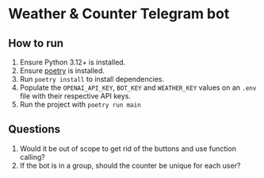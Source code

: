 # Weather & Counter Telegram bot

## How to run

1. Ensure Python 3.12+ is installed.
2. Ensure [poetry](https://python-poetry.org/docs/#installation) is installed.
3. Run `poetry install` to install dependencies.
4. Populate the `OPENAI_API_KEY`, `BOT_KEY` and `WEATHER_KEY` values on an `.env` file with their respective API keys.
5. Run the project with `poetry run main`


## Questions

1. Would it be out of scope to get rid of the buttons and use function calling?
2. If the bot is in a group, should the counter be unique for each user?
